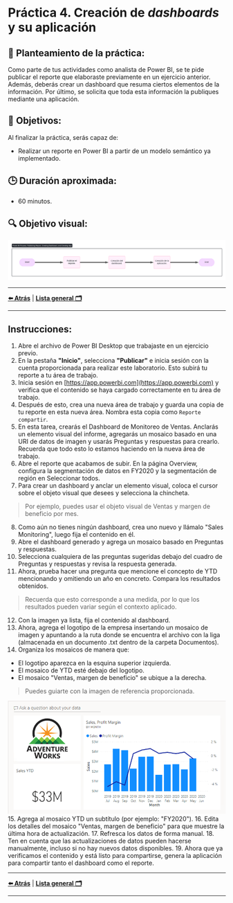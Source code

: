 # Práctica 4. Creación de _dashboards_ y su aplicación

## 📝 Planteamiento de la práctica:
Como parte de tus actividades como analista de Power BI, se te pide publicar el reporte que elaboraste previamente en un ejercicio anterior. Además, deberás crear un dashboard que resuma ciertos elementos de la información. Por último, se solicita que toda esta información la publiques mediante una aplicación.

## 🎯 Objetivos:
Al finalizar la práctica, serás capaz de:
- Realizar un reporte en Power BI a partir de un modelo semántico ya implementado.

## 🕒 Duración aproximada:
- 60 minutos.

## 🔍 Objetivo visual:

![Actividades a realizar.](./images/Diagrama%20Ejercicio%204.png)

---

**[⬅️ Atrás](https://netec-mx.github.io/PBI_INT_Priv/Laboratorio_3.html)** | **[Lista general 🗂️](https://netec-mx.github.io/PBI_INT_Priv/)**

---

## Instrucciones:
1. Abre el archivo de Power BI Desktop que trabajaste en un ejercicio previo.
2. En la pestaña **"Inicio"**, selecciona **"Publicar"** e inicia sesión con la cuenta proporcionada para realizar este laboratorio. Esto subirá tu reporte a tu área de trabajo.
3. Inicia sesión en [https://app.powerbi.com](https://app.powerbi.com) y verifica que el contenido se haya cargado correctamente en tu área de trabajo.
4. Después de esto, crea una nueva área de trabajo y guarda una copia de tu reporte en esta nueva área. Nombra esta copia como `Reporte compartir`.
5. En esta tarea, crearás el Dashboard de Monitoreo de Ventas. Anclarás un elemento visual del informe, agregarás un mosaico basado en una URI de datos de imagen y usarás Preguntas y respuestas para crearlo. Recuerda que todo esto lo estamos haciendo en la nueva área de trabajo.
6. Abre el reporte que acabamos de subir. En la página Overview, configura la segmentación de datos en FY2020 y la segmentación de región en Seleccionar todos.
7. Para crear un dashboard y anclar un elemento visual, coloca el cursor sobre el objeto visual que desees y selecciona la chincheta. <br>
  > Por ejemplo, puedes usar el objeto visual de Ventas y margen de beneficio por mes. <br>
8. Como aún no tienes ningún dashboard, crea uno nuevo y llámalo "Sales Monitoring", luego fija el contenido en él. 
9. Abre el dashboard generado y agrega un mosaico basado en Preguntas y respuestas.
10. Selecciona cualquiera de las preguntas sugeridas debajo del cuadro de Preguntas y respuestas y revisa la respuesta generada.
11. Ahora, prueba hacer una pregunta que mencione el concepto de YTD mencionando y omitiendo un año en concreto. Compara los resultados obtenidos.  <br>
  > Recuerda que esto corresponde a una medida, por lo que los resultados pueden variar según el contexto aplicado. <br>
12. Con la imagen ya lista, fija el contenido al dashboard.
13. Ahora, agrega el logotipo de la empresa insertando un mosaico de imagen y apuntando a la ruta donde se encuentra el archivo con la liga (almacenada en un documento .txt dentro de la carpeta Documentos).
14. Organiza los mosaicos de manera que:
  - El logotipo aparezca en la esquina superior izquierda. <br>
  - El mosaico de YTD esté debajo del logotipo. <br>
  - El mosaico "Ventas, margen de beneficio" se ubique a la derecha. <br>
  > Puedes guiarte con la imagen de referencia proporcionada. <br>
  
  ![Actividades a realizar.](./images/E4.1.png) <br>
15. Agrega al mosaico YTD un subtítulo (por ejemplo: "FY2020").
16. Edita los detalles del mosaico "Ventas, margen de beneficio" para que muestre la última hora de actualización.
17. Refresca los datos de forma manual.
18. Ten en cuenta que las actualizaciones de datos pueden hacerse manualmente, incluso si no hay nuevos datos disponibles.
19. Ahora que ya verificamos el contenido y está listo para compartirse, genera la aplicación para compartir tanto el dashboard como el reporte.

---

**[⬅️ Atrás](https://netec-mx.github.io/PBI_INT_Priv/Laboratorio_3.html)** | **[Lista general 🗂️](https://netec-mx.github.io/PBI_INT_Priv/)**

---
